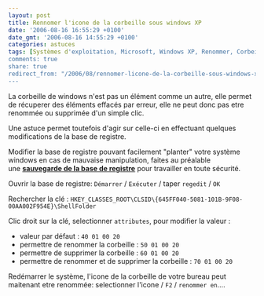 ```yaml
---
layout: post
title: Rennomer l'icone de la corbeille sous windows XP
date: '2006-08-16 16:55:29 +0100'
date_gmt: '2006-08-16 14:55:29 +0100'
categories: astuces
tags: [Systèmes d'exploitation, Microsoft, Windows XP, Renommer, Corbeille]
comments: true
share: true
redirect_from: "/2006/08/rennomer-licone-de-la-corbeille-sous-windows-xp/"
---
```

La corbeille de windows n'est pas un élément comme un autre, elle permet de récuperer des éléments effacés par erreur, elle ne peut donc pas etre renommée ou supprimée d'un simple clic.

Une astuce permet toutefois d'agir sur celle-ci en effectuant quelques modifications de la base de registre.

Modifier la base de registre pouvant facilement "planter" votre système windows en cas de mauvaise manipulation, faites au préalable une [**sauvegarde de la base de registre**](http://www.pcentraide.com/index.php?showtopic=779) pour travailler en toute sécurité.

Ouvrir la base de registre: `Démarrer` / `Exécuter` / taper `regedit` / `OK`

Rechercher la clé : `HKEY_CLASSES_ROOT\CLSID\{645FF040-5081-101B-9F08-00AA002F954E}\ShellFolder`

Clic droit sur la clé, selectionner `attributes`, pour modifier la valeur : 

 * valeur par défaut : `40 01 00 20`
 * permettre de renommer la corbeille : `50 01 00 20`
 * permettre de supprimer la corbeille : `60 01 00 20`
 * permettre de renommer et de supprimer la corbeille : `70 01 00 20`

Redémarrer le système, l'icone de la corbeille de votre bureau peut maitenant etre renommée: selectionner l'icone / `F2` / `renommer en`....
